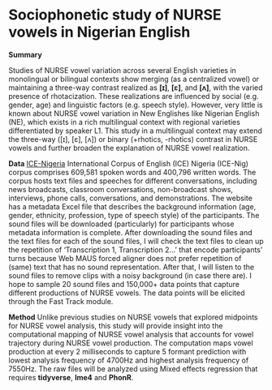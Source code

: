 # Sociophonetic study of NURSE vowels in Nigerian English

**Summary**

Studies of NURSE vowel variation across several English varieties in monolingual or bilingual contexts show merging (as a centralized vowel) or maintaining a three-way contrast realized as **[ɪ]**, **[ɛ]**, and **[ʌ]**, with the varied presence of rhotacization. These realizations are influenced by social (e.g. gender, age) and linguistic factors (e.g. speech style). However, very little is known about NURSE vowel variation in New Englishes like Nigerian English (NE), which exists in a rich multilingual context with regional varieties differentiated by speaker L1. This study in a multilingual context may extend the three-way ([ɪ], [ɛ], [ʌ]) or binary (+rhotics, -rhotics) contrast in NURSE vowels and further broaden the explanation of NURSE vowel realization.  

**Data** [ICE-Nigeria]( http://ice-corpora.net/ice/index.html) 
International Corpus of English (ICE) Nigeria (ICE-Nig) corpus comprises 609,581 spoken words and 400,796 written words. The corpus hosts text files and speeches for different conversations, including news broadcasts, classroom conversations, non-broadcast shows, interviews, phone calls, conversations, and demonstrations. The website has a metadata Excel file that describes the background information (age, gender, ethnicity, profession, type of speech style) of the participants. 
The sound files will be downloaded (particularly) for participants whose metadata information is complete. After downloading the sound files and the text files for each of the sound files, I will check the text files to clean up the repetition of ‘Transcription 1, Transcription 2…’ that encode participants’ turns because Web MAUS forced aligner does not prefer repetition of (same) text that has no sound representation. After that, I will listen to the sound files to remove clips with a noisy background (in case there are). 
I hope to sample 20 sound files and 150,000+ data points that capture different productions of NURSE vowels. The data points will be elicited through the Fast Track module.


**Method**
Unlike previous studies on NURSE vowels that explored midpoints for NURSE vowel analysis, this study will provide insight into the computational mapping of NURSE vowel analysis that accounts for vowel trajectory during NURSE vowel production. The computation maps vowel production at every 2 milliseconds to capture 5 formant prediction with lowest analysis frequency of 4700Hz and highest analysis frequency of 7550Hz. The raw files will be analyzed using Mixed effects regression that requires **tidyverse**, **lme4** and **PhonR**. 
